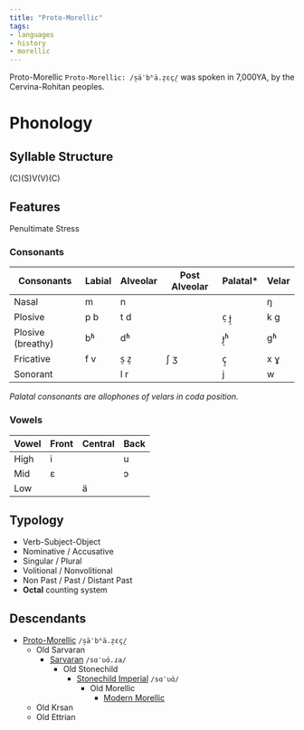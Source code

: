```yaml
---
title: "Proto-Morellic"
tags:
- languages
- history
- morellic
---
```

Proto-Morellic `Proto-Morellic: /s̠äˈbʱä.z̠ɛç̠/` was spoken in 7,000YA, by the Cervina-Rohitan peoples.

# Phonology
## Syllable Structure
(C)(S)V(V)(C)

## Features
Penultimate Stress

### Consonants
Consonants|Labial|Alveolar|Post Alveolar|Palatal*|Velar
---|---|---|---|---|---
Nasal|m|n|||ŋ
Plosive|p b|t d||c̠ ɟ̠|k g
Plosive (breathy)|bʱ|dʱ||ɟ̠ʱ|gʱ
Fricative|f v|s̠ z̠|ʃ ʒ|ç̠|x ɣ
Sonorant||l r||j|w
*Palatal consonants are allophones of velars in coda position.*

### Vowels
Vowel|Front|Central|Back
---|---|---|---
High|i||u
Mid|ɛ||ɔ
Low||ä|

## Typology
- Verb-Subject-Object
- Nominative / Accusative
- Singular / Plural
- Volitional / Nonvolitional
- Non Past / Past / Distant Past
- **Octal** counting system

## Descendants
- [Proto-Morellic](languages/morellic/proto-morellic.md) `/s̠äˈbʱä.z̠ɛç̠/`
	 - Old Sarvaran
		 - [Sarvaran](languages/morellic/sarvaran/sarvaran.md) `/sɑˈʋɑ́.ɾa/`
			 - Old Stonechild
				 - [Stonechild Imperial](languages/morellic/sarvaran/stonechild-imperial/stonechild-imperial.md) `/sɑˈʋɑ́/`
					 - Old Morellic
						 - [Modern Morellic](languages/morellic/sarvaran/stonechild-imperial/modern-morellic/modern-morellic.md)
	- Old Krsan
	- Old Ettrian